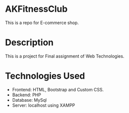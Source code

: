 # AKFitnessClub
This is a repo for E-commerce shop.

# Description
This is a project for Final assignment of Web Technologies.

# Technologies Used
* Frontend: HTML, Bootstrap and Custom CSS.
* Backend: PHP
* Database: MySql
* Server: localhost using XAMPP
